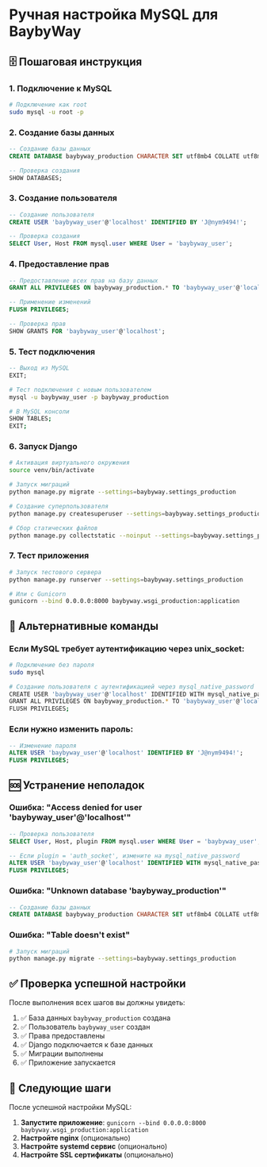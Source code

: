 # Ручная настройка MySQL для BaybyWay

## 🗄️ Пошаговая инструкция

### 1. Подключение к MySQL

```bash
# Подключение как root
sudo mysql -u root -p
```

### 2. Создание базы данных

```sql
-- Создание базы данных
CREATE DATABASE baybyway_production CHARACTER SET utf8mb4 COLLATE utf8mb4_unicode_ci;

-- Проверка создания
SHOW DATABASES;
```

### 3. Создание пользователя

```sql
-- Создание пользователя
CREATE USER 'baybyway_user'@'localhost' IDENTIFIED BY 'J@nym9494!';

-- Проверка создания
SELECT User, Host FROM mysql.user WHERE User = 'baybyway_user';
```

### 4. Предоставление прав

```sql
-- Предоставление всех прав на базу данных
GRANT ALL PRIVILEGES ON baybyway_production.* TO 'baybyway_user'@'localhost';

-- Применение изменений
FLUSH PRIVILEGES;

-- Проверка прав
SHOW GRANTS FOR 'baybyway_user'@'localhost';
```

### 5. Тест подключения

```sql
-- Выход из MySQL
EXIT;
```

```bash
# Тест подключения с новым пользователем
mysql -u baybyway_user -p baybyway_production

# В MySQL консоли
SHOW TABLES;
EXIT;
```

### 6. Запуск Django

```bash
# Активация виртуального окружения
source venv/bin/activate

# Запуск миграций
python manage.py migrate --settings=baybyway.settings_production

# Создание суперпользователя
python manage.py createsuperuser --settings=baybyway.settings_production

# Сбор статических файлов
python manage.py collectstatic --noinput --settings=baybyway.settings_production
```

### 7. Тест приложения

```bash
# Запуск тестового сервера
python manage.py runserver --settings=baybyway.settings_production

# Или с Gunicorn
gunicorn --bind 0.0.0.0:8000 baybyway.wsgi_production:application
```

## 🔧 Альтернативные команды

### Если MySQL требует аутентификацию через unix_socket:

```bash
# Подключение без пароля
sudo mysql

# Создание пользователя с аутентификацией через mysql_native_password
CREATE USER 'baybyway_user'@'localhost' IDENTIFIED WITH mysql_native_password BY 'J@nym9494!';
GRANT ALL PRIVILEGES ON baybyway_production.* TO 'baybyway_user'@'localhost';
FLUSH PRIVILEGES;
```

### Если нужно изменить пароль:

```sql
-- Изменение пароля
ALTER USER 'baybyway_user'@'localhost' IDENTIFIED BY 'J@nym9494!';
FLUSH PRIVILEGES;
```

## 🆘 Устранение неполадок

### Ошибка: "Access denied for user 'baybyway_user'@'localhost'"

```sql
-- Проверка пользователя
SELECT User, Host, plugin FROM mysql.user WHERE User = 'baybyway_user';

-- Если plugin = 'auth_socket', измените на mysql_native_password
ALTER USER 'baybyway_user'@'localhost' IDENTIFIED WITH mysql_native_password BY 'J@nym9494!';
FLUSH PRIVILEGES;
```

### Ошибка: "Unknown database 'baybyway_production'"

```sql
-- Создание базы данных
CREATE DATABASE baybyway_production CHARACTER SET utf8mb4 COLLATE utf8mb4_unicode_ci;
```

### Ошибка: "Table doesn't exist"

```bash
# Запуск миграций
python manage.py migrate --settings=baybyway.settings_production
```

## ✅ Проверка успешной настройки

После выполнения всех шагов вы должны увидеть:

1. ✅ База данных `baybyway_production` создана
2. ✅ Пользователь `baybyway_user` создан
3. ✅ Права предоставлены
4. ✅ Django подключается к базе данных
5. ✅ Миграции выполнены
6. ✅ Приложение запускается

## 🚀 Следующие шаги

После успешной настройки MySQL:

1. **Запустите приложение**: `gunicorn --bind 0.0.0.0:8000 baybyway.wsgi_production:application`
2. **Настройте nginx** (опционально)
3. **Настройте systemd сервис** (опционально)
4. **Настройте SSL сертификаты** (опционально)


